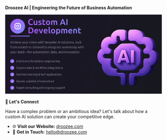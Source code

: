 **Droozee AI | Engineering the Future of Business Automation**

<p align="center">
<img src="https://github.com/Droozee-Agency/.github/raw/main/profile/images/opengraph-image.png" alt="Droozee AI Banner">
</p>

**🤝 Let's Connect**

Have a complex problem or an ambitious idea? Let's talk about how a custom AI solution can create your competitive edge.

  - 🌐 **Visit our Website:** [droozee.com](https://droozee.com)
  - 📧 **Get in Touch:** <hello@droozee.com>


